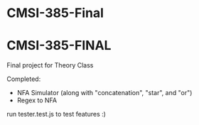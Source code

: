 # CMSI-385-Final

# CMSI-385-FINAL
Final project for Theory Class

Completed:
- NFA Simulator (along with "concatenation", "star", and "or")
- Regex to NFA


run tester.test.js to test features :)
